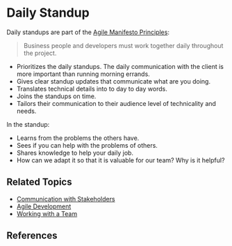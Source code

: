# Daily Standup

Daily standups are part of the [Agile Manifesto Principles](http://agilemanifesto.org/principles.html):
> Business people and developers must work together daily throughout the project.

* Prioritizes the daily standups. The daily communication with the client is more important than running morning errands.
* Gives clear standup updates that communicate what are you doing.
* Translates technical details into to day to day words.
* Joins the standups on time.
* Tailors their communication to their audience level of technicality and needs.

In the standup:

- Learns from the problems the others have.
- Sees if you can help with the problems of others.
- Shares knowledge to help your daily job.
- How can we adapt it so that it is valuable for our team? Why is it helpful?

## Related Topics

* [Communication with Stakeholders](/communication-with-stakeholders.md)
* [Agile Development](/agile.md)
* [Working with a Team](/working-with-a-team.md)

## References
